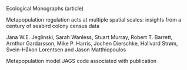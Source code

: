 Ecological Monographs (article)

Metapopulation regulation acts at multiple spatial scales: insights from a century of seabird colony census data 

Jana W.E. Jeglinski, Sarah Wanless, Stuart Murray, Robert T. Barrett, Arnthor Gardarsson, Mike P. Harris, 
Jochen Dierschke, Hallvard Strøm, Svein-Håkon Lorentsen and Jason Matthiopoulos

Metapopulation model JAGS code associated with publication
